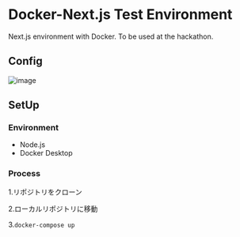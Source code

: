 # Docker-Next.js Test Environment
Next.js environment with Docker. To be used at the hackathon.

## Config
![image](https://github.com/Hajime12349/docker-next.js_test-environment/assets/51946324/c2c38c60-c400-42de-8498-772efb842dec)

## SetUp
### Environment
- Node.js
- Docker Desktop
  
### Process
1.リポジトリをクローン

2.ローカルリポジトリに移動

3.`docker-compose up`



